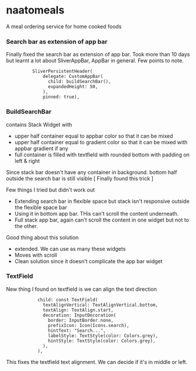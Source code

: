 # naatomeals
A meal ordering service for home cooked foods


### Search bar as extension of app bar
Finally fixed the search bar as extension of app bar. Took more than 10 days but learnt a lot about SliverAppBar, AppBar in general. Few points to note.

```
          SliverPersistentHeader(
              delegate: CustomAppBar(
                child: buildSearchBar(),
                expandedHeight: 50,
              ),
              pinned: true),

```

### BuildSearchBar
contains Stack Widget with 
- upper half container equal to appbar color so that it can be mixed
- upper half container equal to gradient color so that it can be mixed with appbar gradient if any
- full container is filled with textfield with rounded bottom with padding on left & right

Since stack bar doesn't have any container in background. bottom half outside the search bar is still visible [ Finally found this trick ]


Few things I tried but didn't work out
- Extending search bar in flexible space but stack isn't responsive outside the flexible space bar
- Using it in bottom app bar. THis can't scroll the content underneath.
- Full stack app bar, again can't scroll the content in one widget but not to the other.


Good thing about this solution
- extended. We can use as many these widgets
- Moves with scroll
- Clean solution since it doesn't complicate the app bar widget


### TextField
New thing I found on textfield is we can align the text direction
```
            child: const TextField(
              textAlignVertical: TextAlignVertical.bottom,
              textAlign: TextAlign.start,
              decoration: InputDecoration(
                border: InputBorder.none,
                prefixIcon: Icon(Icons.search),
                hintText: "Search...",
                labelStyle: TextStyle(color: Colors.grey),
                hintStyle: TextStyle(color: Colors.grey),
              ),
            ),
```
This fixes the textfield text alignment. We can decide if it's in middle or left.

